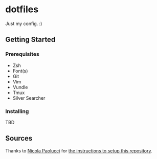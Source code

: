 # dotfiles
Just my config. :)

## Getting Started

### Prerequisites
- Zsh
- Font(s)
- Git
- Vim
- Vundle
- Tmux
- Silver Searcher

### Installing

TBD

## Sources
Thanks to [Nicola Paolucci](https://twitter.com/durdn) for [the instructions to setup this repository](https://developer.atlassian.com/blog/2016/02/best-way-to-store-dotfiles-git-bare-repo/).
